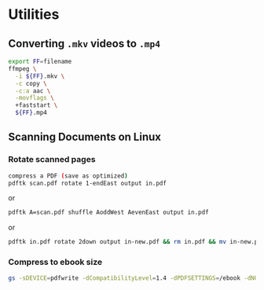 # Utilities

## Converting `.mkv` videos to `.mp4`

```bash
export FF=filename
ffmpeg \
  -i ${FF}.mkv \
  -c copy \
  -c:a aac \
  -movflags \
  +faststart \
  ${FF}.mp4
```

## Scanning Documents on Linux

### Rotate scanned pages

```bash
compress a PDF (save as optimized)
pdftk scan.pdf rotate 1-endEast output in.pdf
```

or

```bash
pdftk A=scan.pdf shuffle AoddWest AevenEast output in.pdf
```

or

```bash
pdftk in.pdf rotate 2down output in-new.pdf && rm in.pdf && mv in-new.pdf in.pdf
```

### Compress to ebook size

```bash
gs -sDEVICE=pdfwrite -dCompatibilityLevel=1.4 -dPDFSETTINGS=/ebook -dNOPAUSE -dBATCH  -dQUIET -sOutputFile=out.pdf in.pdf
```
